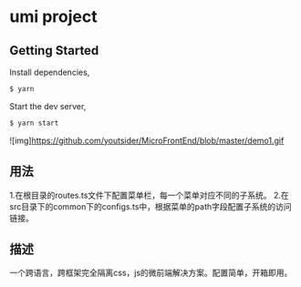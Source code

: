 # umi project

## Getting Started

Install dependencies,

```bash
$ yarn
```

Start the dev server,

```bash
$ yarn start
```

![img]https://github.com/youtsider/MicroFrontEnd/blob/master/demo1.gif

## 用法

1.在根目录的routes.ts文件下配置菜单栏，每一个菜单对应不同的子系统。
2.在src目录下的common下的configs.ts中，根据菜单的path字段配置子系统的访问链接。

## 描述

一个跨语言，跨框架完全隔离css，js的微前端解决方案。配置简单，开箱即用。